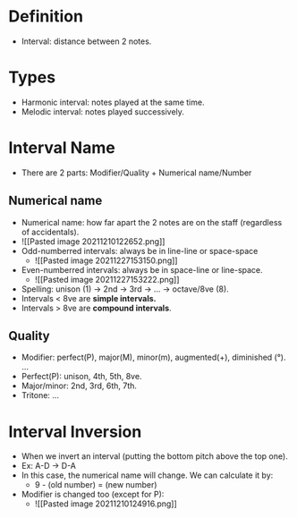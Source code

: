 # Definition
- Interval: distance between 2 notes.
# Types
- Harmonic interval: notes played at the same time.
- Melodic interval: notes played successively.
# Interval Name
- There are 2 parts: Modifier/Quality + Numerical name/Number
## Numerical name
- Numerical name: how far apart the 2 notes are on the staff (regardless of accidentals).
- ![[Pasted image 20211210122652.png]]
- Odd-numberred intervals: always be in line-line or space-space
	- ![[Pasted image 20211227153150.png]]
- Even-numberred intervals: always be in space-line or line-space.
	- ![[Pasted image 20211227153222.png]]
- Spelling: unison (1) -> 2nd -> 3rd -> ... -> octave/8ve (8).
- Intervals < 8ve are **simple intervals.**
- Intervals > 8ve are **compound intervals**.
## Quality
- Modifier: perfect(P), major(M), minor(m), augmented(+), diminished (°). ... 
- Perfect(P): unison, 4th, 5th, 8ve.
- Major/minor: 2nd, 3rd, 6th, 7th.	
- Tritone: ...
# Interval Inversion
- When we invert an interval (putting the bottom pitch above the top one).
- Ex: A-D -> D-A
- In this case, the numerical name will change. We can calculate it by:
	- 9 - (old number) = (new number)
- Modifier is changed too (except for P):
	- ![[Pasted image 20211210124916.png]]